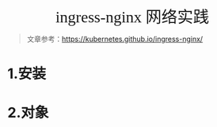 <div align=center><font face="黑体" size=6>ingress-nginx 网络实践</font></div>



> 文章参考：https://kubernetes.github.io/ingress-nginx/ 

# 1.安装



# 2.对象

